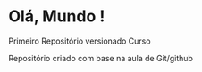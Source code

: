 # Olá, Mundo !
 Primeiro Repositório versionado Curso

Repositório criado com base na aula de Git/github